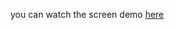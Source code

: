 you can watch the screen demo [here](https://drive.google.com/file/d/1MKKhIfwwG3HC0WB6Wg98Oy3dXuf5a-pC/view?usp=sharing)
